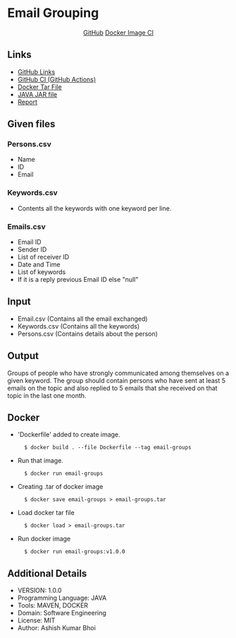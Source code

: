 # Email Grouping #

<div align="center">

[GitHub](https://img.shields.io/github/license/AshishBhoi/EmailGroups-IITDH)
[Docker Image CI](https://github.com/AshishBhoi/EmailGroups-IITDH/workflows/Docker%20Image%20CI/badge.svg)

</div>

## Links ##

- [GitHub Links](https://github.com/AshishBhoi/EmailGroups-IITDH)
- [GitHub CI (GitHub Actions)](https://github.com/AshishBhoi/EmailGroups-IITDH/actions?query=workflow%3A%22Docker+Image+CI%22)
- [Docker Tar File](https://github.com/AshishBhoi/EmailGroups-IITDH/releases/download/v1.0.0/email-groups.tar)
- [JAVA JAR file](https://github.com/AshishBhoi/EmailGroups-IITDH/releases/download/v1.0.0/EmailGroup-1.0-SNAPSHOT.jar)
- [Report](http://gitlab.iitdh.ac.in/160010017/email-groups/uploads/6641f92874fb23b3e4be54494f13d218/EmailGroups.pdf)

## Given files ##

### Persons.csv ###

- Name
- ID
- Email

### Keywords.csv ###

- Contents all the keywords with one keyword per line.

### Emails.csv ###

- Email ID
- Sender ID
- List of receiver ID
- Date and Time
- List of keywords
- If it is a reply previous Email ID else "null"

## Input ##

- Email.csv (Contains all the email exchanged)
- Keywords.csv (Contains all the keywords)
- Persons.csv (Contains details about the person)

## Output ##

Groups of people who have strongly communicated among themselves on a given keyword.
The group should contain persons who have sent at least 5 emails on the topic and also replied to 5 emails that she received on that topic in the last one month.

## Docker ##

- 'Dockerfile' added to create image.

        $ docker build . --file Dockerfile --tag email-groups
- Run that image.

        $ docker run email-groups
- Creating .tar of docker image

        $ docker save email-groups > email-groups.tar
    
- Load docker tar file

        $ docker load > email-groups.tar
    
- Run docker image

        $ docker run email-groups:v1.0.0

## Additional Details ##

- VERSION: 1.0.0
- Programming Language: JAVA
- Tools: MAVEN, DOCKER
- Domain: Software Engineering
- License: MIT
- Author: Ashish Kumar Bhoi
